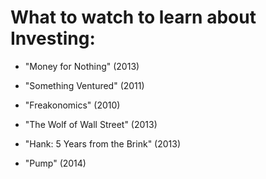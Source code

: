 # What to watch to learn about Investing:

*  "Money for Nothing" (2013)

* "Something Ventured" (2011)

* "Freakonomics" (2010)

* "The Wolf of Wall Street" (2013)

* "Hank: 5 Years from the Brink" (2013)

* "Pump" (2014)
